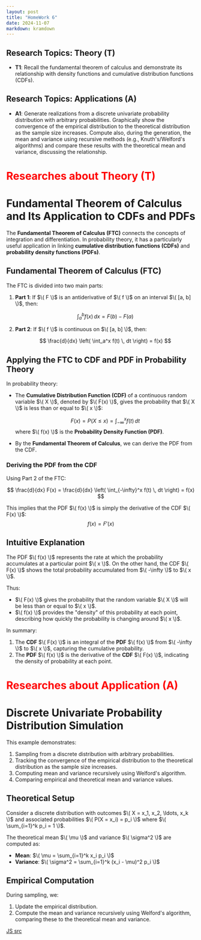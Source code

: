 ```yaml
---
layout: post
title: "HomeWork 6"
date: 2024-11-07
markdown: kramdown
---
```


## Research Topics: Theory (T)

- **T1**: Recall the fundamental theorem of calculus and demonstrate its relationship with density 
functions and cumulative distribution functions (CDFs).

## Research Topics: Applications (A)
- **A1**: Generate realizations from a discrete univariate probability distribution with arbitrary probabilities.
Graphically show the convergence of the empirical distribution to the theoretical distribution as the sample size increases.
Compute also, during the generation, the mean and variance using recursive methods (e.g., Knuth's/Welford's algorithms) 
and compare these results with the theoretical mean and variance, discussing the relationship.


# <span style="color:red">Researches about Theory (T)</span>

# Fundamental Theorem of Calculus and Its Application to CDFs and PDFs

The **Fundamental Theorem of Calculus (FTC)** connects the concepts of integration and differentiation. In probability theory, it has a particularly useful application in linking **cumulative distribution functions (CDFs)** and **probability density functions (PDFs)**.

## Fundamental Theorem of Calculus (FTC)

The FTC is divided into two main parts:

1. **Part 1**: If $\( F \)$ is an antiderivative of $\( f \)$ on an interval $\( [a, b] \)$, then:
   
   $$
   \int_a^b f(x) \, dx = F(b) - F(a)
   $$

2. **Part 2**: If $\( f \)$ is continuous on $\( [a, b] \)$, then:
   
   $$
   \frac{d}{dx} \left( \int_a^x f(t) \, dt \right) = f(x)
   $$

## Applying the FTC to CDF and PDF in Probability Theory

In probability theory:

- The **Cumulative Distribution Function (CDF)** of a continuous random variable $\( X \)$, denoted by $\( F(x) \)$, gives the probability that $\( X \)$ is less than or equal to $\( x \)$:
  
  $$
  F(x) = P(X \leq x) = \int_{-\infty}^x f(t) \, dt
  $$
  where $\( f(x) \)$ is the **Probability Density Function (PDF)**.

- By the **Fundamental Theorem of Calculus**, we can derive the PDF from the CDF.

### Deriving the PDF from the CDF

Using Part 2 of the FTC:

$$
\frac{d}{dx} F(x) = \frac{d}{dx} \left( \int_{-\infty}^x f(t) \, dt \right) = f(x)
$$

This implies that the PDF $\( f(x) \)$ is simply the derivative of the CDF $\( F(x) \)$:
$$
f(x) = F'(x)
$$

## Intuitive Explanation

The PDF $\( f(x) \)$ represents the rate at which the probability accumulates at a particular point $\( x \)$. On the other hand, the CDF $\( F(x) \)$ shows the total probability accumulated from $\( -\infty \)$ to $\( x \)$.

Thus:

- $\( F(x) \)$ gives the probability that the random variable $\( X \)$ will be less than or equal to $\( x \)$.
- $\( f(x) \)$ provides the "density" of this probability at each point, describing how quickly the probability is changing around $\( x \)$.

In summary:

1. The **CDF** $\( F(x) \)$ is an integral of the **PDF** $\( f(x) \)$ from $\( -\infty \)$ to $\( x \)$, capturing the cumulative probability.
2. The **PDF** $\( f(x) \)$ is the derivative of the **CDF** $\( F(x) \)$, indicating the density of probability at each point.

# <span style="color:red">Researches about Application (A)</span>

# Discrete Univariate Probability Distribution Simulation

This example demonstrates:
1. Sampling from a discrete distribution with arbitrary probabilities.
2. Tracking the convergence of the empirical distribution to the theoretical distribution as the sample size increases.
3. Computing mean and variance recursively using Welford's algorithm.
4. Comparing empirical and theoretical mean and variance values.

## Theoretical Setup

Consider a discrete distribution with outcomes $\( X = x_1, x_2, \ldots, x_k \)$ and associated probabilities $\( P(X = x_i) = p_i \)$ where $\( \sum_{i=1}^k p_i = 1 \)$.

The theoretical mean $\( \mu \)$ and variance $\( \sigma^2 \)$ are computed as:
- **Mean**: $\( \mu = \sum_{i=1}^k x_i p_i \)$
- **Variance**: $\( \sigma^2 = \sum_{i=1}^k (x_i - \mu)^2 p_i \)$

## Empirical Computation

During sampling, we:
1. Update the empirical distribution.
2. Compute the mean and variance recursively using Welford's algorithm, comparing these to the theoretical mean and variance.

[JS src](https://github.com/user0x1234/user0x1234.github.io/tree/main/src/hw6/js/)   